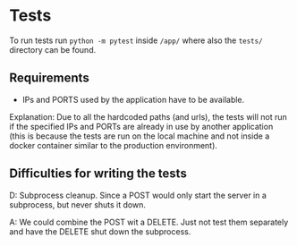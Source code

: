 # Tests
To run tests run `python -m pytest` inside `/app/` where also the `tests/` directory can be found.


## Requirements
* IPs and PORTS used by the application have to be available.

Explanation: Due to all the hardcoded paths (and urls), the tests will not run if the specified IPs
and PORTs are already in use by another application (this is because the tests are run on the local
machine and not inside a docker container similar to the production environment).


## Difficulties for writing the tests
D: Subprocess cleanup. Since a POST would only start the server in a subprocess, but never shuts it
down.

A: We could combine the POST wit a DELETE. Just not test them separately and have the DELETE shut
down the subprocess.
